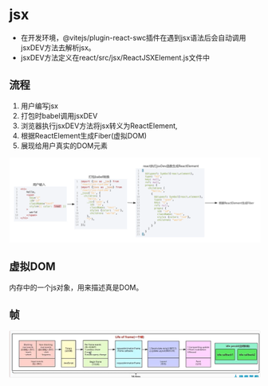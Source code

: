 # jsx

- 在开发环境，@vitejs/plugin-react-swc插件在遇到jsx语法后会自动调用jsxDEV方法去解析jsx。
- jsxDEV方法定义在react/src/jsx/ReactJSXElement.js文件中

## 流程

1. 用户编写jsx
2. 打包时babel调用jsxDEV
3. 浏览器执行jsxDEV方法将jsx转义为ReactElement,
4. 根据ReactElement生成Fiber(虚拟DOM)
5. 展现给用户真实的DOM元素

![Alt text](jsx.png)

## 虚拟DOM

内存中的一个js对象，用来描述真是DOM。

## 帧

![Alt text](image.png)
